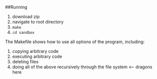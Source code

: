##Running
1. download zip
2. navigate to root directory
3. `make`
4. `cd sandbox`

The Makefile shows how to use all options of the program, including:  
1. copying arbitrary code  
2. executing arbitrary code  
3. deleting files  
4. doing all of the above recursively through the file system <-- dragons here


